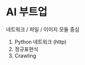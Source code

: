 # AI 부트업

네트워크 / 파일 / 이미지 모듈 중심


1. Python 네트워크 (http)
2. 정규표현식
3. Crawling

<!--
1. Web 기본
   - HTTP / HTML / CSS / MIME Type

2. Image module: Pillow

2. Web Clawring
 - urllib 
     - txt, html, csv 다운로드
  
 - requests


Urllib / Requests / Beautifulsoup
NumPy, Pandas, Matplotlib, Seaborn
-->
